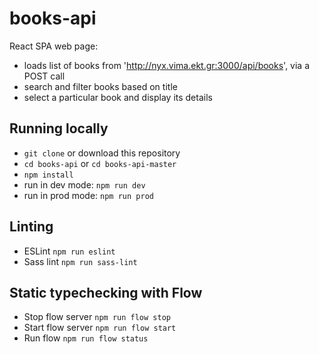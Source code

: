# books-api

React SPA web page:
- loads list of books from 'http://nyx.vima.ekt.gr:3000/api/books', via a POST call
- search and filter books based on title
- select a particular book and display its details


## Running locally

- `git clone` or download this repository
- `cd books-api` or `cd books-api-master`
- `npm install`
- run in dev mode: `npm run dev`
- run in prod mode: `npm run prod`


## Linting

- ESLint `npm run eslint`
- Sass lint `npm run sass-lint`


## Static typechecking with Flow

- Stop flow server `npm run flow stop`
- Start flow server `npm run flow start`
- Run flow `npm run flow status`

